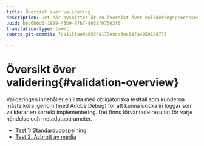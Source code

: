 ```yaml
---
title: Översikt över validering
description: Det här avsnittet är en översikt över valideringsprocessen.
uuid: bbc6b6d6-1899-45b9-9fb7-8031f07563f6
translation-type: tm+mt
source-git-commit: 7da115fae0a05548173e8ca3ec68fae250128775

---
```



# Översikt över validering{#validation-overview}

Valideringen innehåller en lista med obligatoriska testfall som kunderna måste köra igenom (med Adobe Debug) för att kunna skicka in loggar som validerar en korrekt implementering.
Det finns förväntade resultat för varje händelse och metadataparameter.

* [Test 1: Standarduppspelning](test1-standard-playback.md)
* [Test 2: Avbrott av media](test2-media-interrupt.md)
